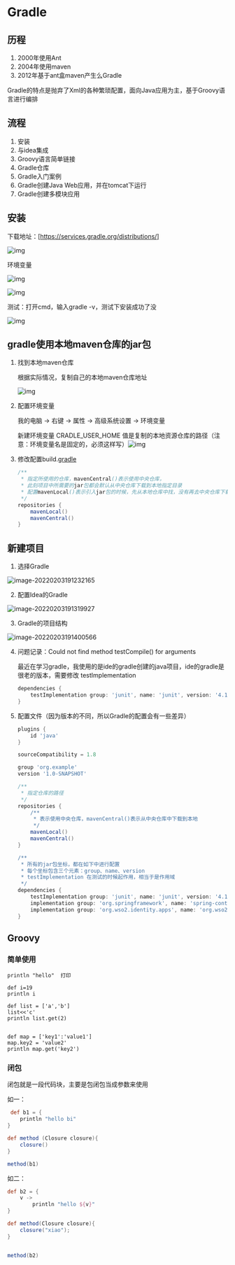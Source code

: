 # Gradle

## 历程

1. 2000年使用Ant
2. 2004年使用maven
3. 2012年基于ant盒maven产生么Gradle

Gradle的特点是抛弃了Xml的各种繁琐配置，面向Java应用为主，基于Groovy语言进行编排



## 流程

1. 安装
2. 与idea集成
3. Groovy语言简单链接
4. Gradle仓库
5. Gradle入门案例
6. Gradle创建Java Web应用，并在tomcat下运行
7. Gradle创建多模块应用



## 安装

下载地址：[https://services.gradle.org/distributions/]

![img](http://imgconvert.csdnimg.cn/aHR0cHM6Ly91cGxvYWQtaW1hZ2VzLmppYW5zaHUuaW8vdXBsb2FkX2ltYWdlcy8xMzQyNDM1MC05Nzc4YTQyOTU4OGRhMjhkLnBuZw?x-oss-process=image/format,png)

环境变量

![img](http://imgconvert.csdnimg.cn/aHR0cHM6Ly91cGxvYWQtaW1hZ2VzLmppYW5zaHUuaW8vdXBsb2FkX2ltYWdlcy8xMzQyNDM1MC01NDc1YzViZTYwMDI5ZWQ3LnBuZw?x-oss-process=image/format,png)

![img](http://imgconvert.csdnimg.cn/aHR0cHM6Ly91cGxvYWQtaW1hZ2VzLmppYW5zaHUuaW8vdXBsb2FkX2ltYWdlcy8xMzQyNDM1MC02YjliYzY0MDJlMjkzZTBiLnBuZw?x-oss-process=image/format,png)





测试：打开cmd，输入gradle -v，测试下安装成功了没

![img](http://imgconvert.csdnimg.cn/aHR0cHM6Ly91cGxvYWQtaW1hZ2VzLmppYW5zaHUuaW8vdXBsb2FkX2ltYWdlcy8xMzQyNDM1MC0yMjU3YmI4MmJlZmQ2OGZhLnBuZw?x-oss-process=image/format,png)

## gradle使用本地maven仓库的jar包

1. 找到本地maven仓库

   根据实际情况，复制自己的本地maven仓库地址

   ![img](img/watermark,type_ZmFuZ3poZW5naGVpdGk,shadow_10,text_aHR0cHM6Ly9ibG9nLmNzZG4ubmV0L3dlaXhpbl80MjQyNTk3MA==,size_16,color_FFFFFF,t_70.png)

2. 配置环境变量

   我的电脑 -> 右键 -> 属性 -> 高级系统设置 -> 环境变量

   新建环境变量 CRADLE_USER_HOME 值是复制的本地资源仓库的路径（注意：环境变量名是固定的，必须这样写）![img](https://img-blog.csdnimg.cn/20190529213056992.png?x-oss-process=image/watermark,type_ZmFuZ3poZW5naGVpdGk,shadow_10,text_aHR0cHM6Ly9ibG9nLmNzZG4ubmV0L3dlaXhpbl80MjQyNTk3MA==,size_16,color_FFFFFF,t_70)

   

   

3. 修改配置build.[gradle](https://so.csdn.net/so/search?q=gradle&spm=1001.2101.3001.7020)

   ~~~groovy
   /**
    * 指定所使用的仓库，mavenCentral()表示使用中央仓库，
    * 此刻项目中所需要的jar包都会默认从中央仓库下载到本地指定目录
    * 配置mavenLocal()表示引入jar包的时候，先从本地仓库中找，没有再去中央仓库下载
    */
   repositories {
       mavenLocal()
       mavenCentral()
   }
   ~~~

   

## 新建项目

1. 选择Gradle

![image-20220203191232165](img/image-20220203191232165.png)

2. 配置Idea的Gradle

![image-20220203191319927](img/image-20220203191319927.png)

3. Gradle的项目结构

![image-20220203191400566](img/image-20220203191400566.png)

4. 问题记录：Could not find method testCompile() for arguments

   ​	最近在学习gradle，我使用的是ide的gradle创建的java项目，ide的gradle是很老的版本，需要修改 testImplementation

   ~~~groovy
   dependencies {
       testImplementation group: 'junit', name: 'junit', version: '4.12'
   }
   ~~~


5. 配置文件（因为版本的不同，所以Gradle的配置会有一些差异）

   ~~~groovy
   plugins {
       id 'java'
   }
   
   sourceCompatibility = 1.8
   
   group 'org.example'
   version '1.0-SNAPSHOT'
   
   /**
    * 指定仓库的路径
    */
   repositories {
       /**
        * 表示使用中央仓库，mavenCentral()表示从中央仓库中下载到本地
        */
       mavenLocal()
       mavenCentral()
   }
   
   /**
    * 所有的jar包坐标，都在如下中进行配置
    * 每个坐标包含三个元素：group、name、version
    * testImplementation 在测试的时候起作用，相当于是作用域
    */
   dependencies {
       testImplementation group: 'junit', name: 'junit', version: '4.12'
       implementation group: 'org.springframework', name: 'spring-context', version: '5.3.15'
       implementation group: 'org.wso2.identity.apps', name: 'org.wso2.identity.apps.common.server.feature', version: '1.2.786', ext: 'pom'
   }
   
   ~~~

   



## Groovy 

### 简单使用

~~~
println "hello"  打印

def i=19
println i

def list = ['a','b']
list<<'c'
println list.get(2)


def map = ['key1':'value1']
map.key2 = 'value2'
println map.get('key2')
~~~



### 闭包

闭包就是一段代码块，主要是包闭包当成参数来使用

如一：

~~~groovy
 def b1 = {
    println "hello bi"
}

def method (Closure closure){
    closure()
}

method(b1)
~~~

如二：

~~~groovy
def b2 = {
    v ->
        println "hello ${v}"
}

def method(Closure closure){
    closure("xiao");
}


method(b2)

~~~

